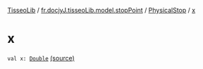 [TisseoLib](../../index.md) / [fr.docjyJ.tisseoLib.model.stopPoint](../index.md) / [PhysicalStop](index.md) / [x](./x.md)

# x

`val x: `[`Double`](https://kotlinlang.org/api/latest/jvm/stdlib/kotlin/-double/index.html) [(source)](https://github.com/docjyJ/TisseoLib/tree/master/src/main/kotlin/fr/docjyJ/tisseoLib/model/stopPoint/PhysicalStop.kt#L24)